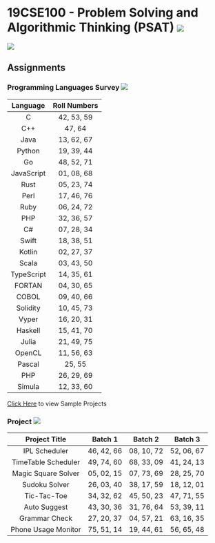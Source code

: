 # 19CSE100 - Problem Solving and Algorithmic Thinking (PSAT) ![](https://img.shields.io/badge/-Live-green)
![](https://img.shields.io/badge/Batch-22CYS-lightgreen) 
 
## Assignments

###  Programming Languages Survey ![](https://img.shields.io/badge/-Individual-purple) 
 
| Language |  Roll Numbers | 
|:--------:|:-------------:|
|   C      |  42, 53, 59   |
|   C++    |   47, 64      |
|   Java   |  13, 62, 67   |
|   Python |  19, 39, 44   |
|   Go     |  48, 52, 71   |
|   JavaScript | 01, 08, 68 |
|   Rust   |  05, 23, 74   |
|   Perl   |  17, 46, 76   |
|   Ruby   |  06, 24, 72   |
|   PHP    |  32, 36, 57   |
|   C#     |  07, 28, 34   |
|   Swift  |  18, 38, 51   |
|   Kotlin |  02, 27, 37   |
|   Scala  |  03, 43, 50   |
|   TypeScript | 14, 35, 61  |
|   FORTAN    | 04, 30, 65 |
|   COBOL     | 09, 40, 66  |
|   Solidity  | 10, 45, 73 |
|   Vyper     | 16, 20, 31 |
|   Haskell   | 15, 41, 70  |
|   Julia     | 21, 49, 75  |
|   OpenCL    | 11, 56, 63 |
|   Pascal    | 25, 55  |
|   PHP       | 26, 29, 69 |
|   Simula    | 12, 33, 60 |

[Click Here](Student_Projects) to view Sample Projects

### Project ![](https://img.shields.io/badge/-Team-purple) 

|     Project Title    |     Batch 1   |     Batch 2   |     Batch 3    | 
|:--------------------:|:-------------:|:-------------:|:--------------:|
| IPL Scheduler        | 46, 42, 66    |  08, 10, 72   |  52, 06, 67    |
| TimeTable Scheduler  | 49, 74, 60    |  68, 33, 09   |  41, 24, 13    |
| Magic Square Solver  | 05, 02, 15    |  07, 73, 69   |  28, 25, 70    |
| Sudoku Solver        | 26, 03, 40    |  38, 17, 59   |  18, 12, 01    |
| Tic-Tac-Toe          | 34, 32, 62    |  45, 50, 23   |  47, 71, 55    |
| Auto Suggest         | 43, 30, 36    |  31, 76, 64   |  53, 39, 11    |
| Grammar Check        | 27, 20, 37    |  04, 57, 21   |  63, 16, 35    |
| Phone Usage Monitor  |  75, 51, 14   |  19, 44, 61   |  56, 65, 48    |


